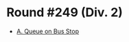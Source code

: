 # Round #249 (Div. 2)

* [A. Queue on Bus Stop][]

[A. Queue on Bus Stop]: http://codeforces.com/contest/435/problem/A
